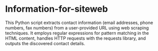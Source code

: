 # Information-for-siteweb
This Python script extracts contact information (email addresses, phone numbers, fax numbers) from a user-provided URL using web scraping techniques. It employs regular expressions for pattern matching in the HTML content, handles HTTP requests with the requests library, and outputs the discovered contact details. 
